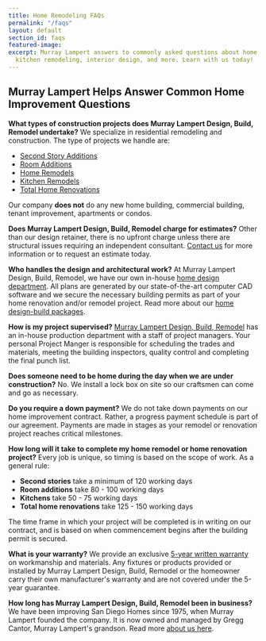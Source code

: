 ```yaml
---
title: Home Remodeling FAQs
permalink: "/faqs"
layout: default
section_id: faqs
featured-image: 
excerpt: Murray Lampert answers to commonly asked questions about home improvement,
  kitchen remodeling, interior design, and more. Learn with us today!
---
```


## Murray Lampert Helps Answer Common Home Improvement Questions

**What types of construction projects does Murray Lampert Design, Build, Remodel undertake?**
We specialize in residential remodeling and construction. The type of projects we handle are:
- [Second Story Additions](/san-diego-second-story-addition)
- [Room Additions](/san-diego-room-additions)
- [Home Remodels](/san-diego-home-remodel-services)
- [Kitchen Remodels](/san-diego-kitchen-remodeling)
- [Total Home Renovations](/major-renovations)

Our company **does not** do any new home building, commercial building, tenant improvement, apartments or condos.

**Does Murray Lampert Design, Build, Remodel charge for estimates?**
Other than our design retainer, there is no upfront charge unless there are structural issues requiring an independent consultant. [Contact us](#quick-contact) for more information or to request an estimate today.</a>

**Who handles the design and architectural work?**
At Murray Lampert Design, Build, Remodel, we have our own in-house [home design department](/san-diego-home-design-services). All plans are generated by our state-of-the-art computer CAD software and we secure the necessary building permits as part of your home renovation and/or remodel project. Read more about our [home design-build packages](/san-diego-design-build-contractors).

**How is my project supervised?**
[Murray Lampert Design, Build, Remodel](/) has an in-house production department with a staff of project managers. Your personal Project Manger is responsible for scheduling the trades and materials, meeting the building inspectors, quality control and completing the final punch list.

**Does someone need to be home during the day when we are under construction?**
No. We install a lock box on site so our craftsmen can come and go as necessary.

**Do you require a down payment?**
We do not take down payments on our home improvement contract. Rather, a progress payment schedule is part of our agreement. Payments are made in stages as your remodel or renovation project reaches critical milestones.

**How long will it take to complete my home remodel or home renovation project?**
Every job is unique, so timing is based on the scope of work. As a general rule:
- **Second stories** take a minimum of 120 working days
- **Room additions** take 80 - 100 working days
- **Kitchens** take 50 - 75 working days
- **Total home renovations** take 125 - 150 working days

The time frame in which your project will be completed is in writing on our contract, and is based on when commencement begins after the building permit is secured.

**What is your warranty?**
We provide an exclusive [5-year written warranty](/uploads/MLDBRWarranty.pdf) on workmanship and materials. Any fixtures or products provided or installed by Murray Lampert Design, Build, Remodel or the homeowner carry their own manufacturer's warranty and are not covered under the 5-year guarantee.

**How long has Murray Lampert Design, Build, Remodel been in business?**
We have been improving San Diego Homes since 1975, when Murray Lampert founded the company. It is now owned and managed by Gregg Cantor, Murray Lampert's grandson. Read more [about us here](/about-murray-lampert-design-build-remodel).

<div class='two spacing'></div>
